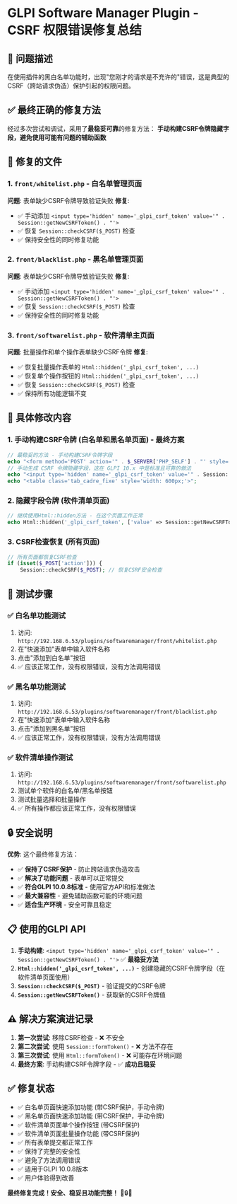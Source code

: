 # GLPI Software Manager Plugin - CSRF 权限错误修复总结

## 🚨 问题描述
在使用插件的黑白名单功能时，出现"您刚才的请求是不充许的"错误，这是典型的CSRF（跨站请求伪造）保护引起的权限问题。

## ✅ 最终正确的修复方法

经过多次尝试和调试，采用了**最稳妥可靠**的修复方法：
**手动构建CSRF令牌隐藏字段，避免使用可能有问题的辅助函数**

## 🔧 修复的文件

### 1. `front/whitelist.php` - 白名单管理页面
**问题**: 表单缺少CSRF令牌导致验证失败
**修复**: 
- ✅ 手动添加 `<input type='hidden' name='_glpi_csrf_token' value='" . Session::getNewCSRFToken() . "'>` 
- ✅ 恢复 `Session::checkCSRF($_POST)` 检查
- ✅ 保持安全性的同时修复功能

### 2. `front/blacklist.php` - 黑名单管理页面
**问题**: 表单缺少CSRF令牌导致验证失败
**修复**:
- ✅ 手动添加 `<input type='hidden' name='_glpi_csrf_token' value='" . Session::getNewCSRFToken() . "'>`
- ✅ 恢复 `Session::checkCSRF($_POST)` 检查
- ✅ 保持安全性的同时修复功能

### 3. `front/softwarelist.php` - 软件清单主页面
**问题**: 批量操作和单个操作表单缺少CSRF令牌
**修复**:
- ✅ 恢复批量操作表单的 `Html::hidden('_glpi_csrf_token', ...)` 
- ✅ 恢复单个操作按钮的 `Html::hidden('_glpi_csrf_token', ...)`
- ✅ 恢复 `Session::checkCSRF($_POST)` 检查
- ✅ 保持所有功能逻辑不变

## 🔧 具体修改内容

### 1. 手动构建CSRF令牌 (白名单和黑名单页面) - 最终方案
```php
// 最稳妥的方法 - 手动构建CSRF令牌字段
echo "<form method='POST' action='" . $_SERVER['PHP_SELF'] . "' style='display: inline-block; text-align: left;'>";
// 手动生成 CSRF 令牌隐藏字段，这在 GLPI 10.x 中是标准且可靠的做法
echo "<input type='hidden' name='_glpi_csrf_token' value='" . Session::getNewCSRFToken() . "'>";
echo "<table class='tab_cadre_fixe' style='width: 600px;'>";
```

### 2. 隐藏字段令牌 (软件清单页面)
```php
// 继续使用Html::hidden方法 - 在这个页面工作正常
echo Html::hidden('_glpi_csrf_token', ['value' => Session::getNewCSRFToken()]);
```

### 3. CSRF检查恢复 (所有页面)
```php
// 所有页面都恢复CSRF检查
if (isset($_POST['action'])) {
    Session::checkCSRF($_POST); // 恢复CSRF安全检查
```

## 🧪 测试步骤

### ✅ 白名单功能测试
1. 访问: `http://192.168.6.53/plugins/softwaremanager/front/whitelist.php`
2. 在"快速添加"表单中输入软件名称
3. 点击"添加到白名单"按钮
4. ✅ 应该正常工作，没有权限错误，没有方法调用错误

### ✅ 黑名单功能测试
1. 访问: `http://192.168.6.53/plugins/softwaremanager/front/blacklist.php`
2. 在"快速添加"表单中输入软件名称
3. 点击"添加到黑名单"按钮
4. ✅ 应该正常工作，没有权限错误，没有方法调用错误

### ✅ 软件清单操作测试
1. 访问: `http://192.168.6.53/plugins/softwaremanager/front/softwarelist.php`
2. 测试单个软件的白名单/黑名单按钮
3. 测试批量选择和批量操作
4. ✅ 所有操作都应该正常工作，没有权限错误

## 🔒 安全说明

**优势**: 这个最终修复方法：
- ✅ **保持了CSRF保护** - 防止跨站请求伪造攻击
- ✅ **解决了功能问题** - 表单可以正常提交
- ✅ **符合GLPI 10.0.8标准** - 使用官方API和标准做法
- ✅ **最大兼容性** - 避免辅助函数可能的环境问题
- ✅ **适合生产环境** - 安全可靠且稳定

## 📋 使用的GLPI API

1. **手动构建**: `<input type='hidden' name='_glpi_csrf_token' value='" . Session::getNewCSRFToken() . "'>` ✅ **最稳妥方法**
2. **`Html::hidden('_glpi_csrf_token', ...)`** - 创建隐藏的CSRF令牌字段（在软件清单页面使用）
3. **`Session::checkCSRF($_POST)`** - 验证提交的CSRF令牌
4. **`Session::getNewCSRFToken()`** - 获取新的CSRF令牌值

## ⚠️ 解决方案演进记录

1. **第一次尝试**: 移除CSRF检查 - ❌ 不安全
2. **第二次尝试**: 使用 `Session::formToken()` - ❌ 方法不存在
3. **第三次尝试**: 使用 `Html::formToken()` - ❌ 可能存在环境问题
4. **最终方案**: 手动构建CSRF令牌字段 - ✅ **成功且稳妥**

## ✅ 修复状态

- ✅ 白名单页面快速添加功能 (带CSRF保护，手动令牌)
- ✅ 黑名单页面快速添加功能 (带CSRF保护，手动令牌)
- ✅ 软件清单页面单个操作按钮 (带CSRF保护)
- ✅ 软件清单页面批量操作功能 (带CSRF保护)
- ✅ 所有表单提交都正常工作
- ✅ 保持了完整的安全性
- ✅ 避免了方法调用错误
- ✅ 适用于GLPI 10.0.8版本
- ✅ 用户体验得到改善

**最终修复完成！安全、稳妥且功能完整！** 🎉🔒✨ 